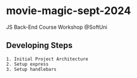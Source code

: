 # movie-magic-sept-2024
JS Back-End Course Workshop @SoftUni

## Developing Steps
    1. Initial Project Architecture
    2. Setup express
    3. Setup handlebars